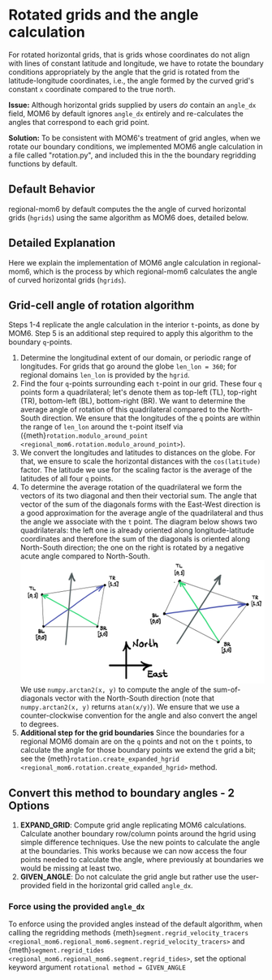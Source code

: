 # Rotated grids and the angle calculation

For rotated horizontal grids, that is grids whose coordinates do not align with lines of constant latitude and longitude, we have to rotate the boundary conditions appropriately by the angle that the grid is rotated from the latitude-longitude coordinates, i.e., the angle formed by the curved grid's constant ``x`` coordinate compared to the true north.

**Issue:** Although horizontal grids supplied by users _do_ contain an `angle_dx` field, MOM6 by default ignores `angle_dx`  entirely and re-calculates the angles that correspond to each grid point.

**Solution:** To be consistent with MOM6's treatment of grid angles, when we rotate our boundary conditions, we implemented MOM6 angle calculation in a file called "rotation.py", and included this in the the boundary regridding functions by default.

## Default Behavior
regional-mom6 by default computes the the angle of curved horizontal grids (``hgrids``) using the same algorithm as MOM6 does, detailed below.

## Detailed Explanation

Here we explain the implementation of MOM6 angle calculation in regional-mom6, which is the process by which regional-mom6 calculates the angle of curved horizontal grids (``hgrids``).

## Grid-cell angle of rotation algorithm
Steps 1-4 replicate the angle calculation in the interior ``t``-points, as done by MOM6. Step 5 is an additional step required to apply this algorithm to the boundary ``q``-points.

1. Determine the longitudinal extent of our domain, or periodic range of longitudes. For grids that go around the globe ``len_lon = 360``; for regional domains ``len_lon`` is provided by the ``hgrid``.
2. Find the four ``q``-points surrounding each ``t``-point in our grid. These four ``q`` points form a quadrilateral; let's denote them as top-left (TL), top-right (TR), bottom-left (BL), bottom-right (BR). We want to determine the average angle of rotation of this quadrilateral compared to the North-South direction. We ensure that the longitudes of the ``q`` points are within the range of ``len_lon`` around the ``t``-point itself via ({meth}`rotation.modulo_around_point <regional_mom6.rotation.modulo_around_point>`).
3. We convert the longitudes and latitudes to distances on the globe. For that, we ensure to scale the horizontal distances with the `cos(latitude)` factor. The latitude we use for the scaling factor is the average of the latitudes of all four ``q`` points.
4. To determine the average rotation of the quadrilateral we form the vectors of its two diagonal and then their vectorial sum. The angle that vector of the sum of the diagonals forms with the East-West direction is a good approximation for the average angle of the quadrilateral and thus the angle we associate with the ``t`` point. The diagram below shows two quadrilaterals: the left one is already oriented along longitude-latitude coordinates and therefore the sum of the diagonals is oriented along North-South direction; the one on the right is rotated by a negative acute angle compared to North-South.
   ![Logo](_static/images/angle_via_diagonals.png)
   We use `numpy.arctan2(x, y)` to compute the angle of the sum-of-diagonals vector with the North-South direction (note that `numpy.arctan2(x, y)` returns `atan(x/y)`). We ensure that we use a counter-clockwise convention for the angle and also convert the angel to degrees.
5. **Additional step for the grid boundaries**
Since the boundaries for a regional MOM6 domain are on the `q` points and not on the `t` points, to calculate the angle for those boundary points we extend the grid a bit; see the {meth}`rotation.create_expanded_hgrid <regional_mom6.rotation.create_expanded_hgrid>` method.

## Convert this method to boundary angles - 2 Options

1. **EXPAND_GRID**: Compute grid angle replicating MOM6 calculations. Calculate another boundary row/column points around the hgrid using simple difference techniques. Use the new points to calculate the angle at the boundaries. This works because we can now access the four points needed to calculate the angle, where previously at boundaries we would be missing at least two.
2. **GIVEN_ANGLE**: Do not calculate the grid angle but rather use the user-provided field in the horizontal grid called `angle_dx`.


### Force using the provided `angle_dx`

To enforce using the provided angles instead of the default algorithm, when calling the regridding methods {meth}`segment.regrid_velocity_tracers <regional_mom6.regional_mom6.segment.regrid_velocity_tracers>` and {meth}`segment.regrid_tides <regional_mom6.regional_mom6.segment.regrid_tides>`, set the optional keyword argument `rotational method = GIVEN_ANGLE`
